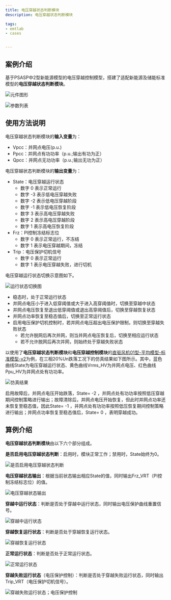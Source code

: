 ```yaml
---
title: 电压穿越状态判断模块
description: 电压穿越状态判断模块

tags:
- emtlab
- cases


---
```


## 案例介绍

基于PSASP中2型新能源模型的电压穿越控制模型，搭建了适配新能源及储能标准模型的**电压穿越状态判断模块**。  

![元件图形](./vrt_sd-stdm-graphic.png "元件图形")  


![参数列表](./vrt_sd-stdm-parameters.png "参数列表")  



## 使用方法说明

电压穿越状态判断模块的**输入变量**为：  
   + Vpcc：并网点电压(p.u.)  
   + Ppcc：并网点有功功率（p.u.;输出有功为正）  
   + Qpcc：并网点无功功率（p.u.;输出无功为正）  

电压穿越状态判断模块的**输出变量**为：  
   + State：电压穿越运行状态  
     + 数字  0 表示正常运行  
     + 数字 -3 表示低电压穿越失败  
     + 数字 -2 表示低电压穿越阶段  
     + 数字 -1 表示低电压恢复阶段  
     + 数字  3 表示高电压穿越失败  
     + 数字  2 表示高电压穿越阶段  
     + 数字  1 表示高电压恢复阶段
   + Frz：PI控制冻结标志位  
     + 数字 0 表示正常运行，不冻结  
     + 数字 1 表示电压穿越期间，冻结
   + Trip：电压保护切机信号  
     + 数字 0 表示正常运行  
     + 数字 1 表示电压穿越失败，进行切机  

电压穿越运行状态切换示意图如下。  

![运行状态切换图](./vrt_sd-stdm-state.png "运行状态切换图")  

   + 稳态时，处于正常运行状态  
   + 并网点电压小于进入低穿阈值或大于进入高穿阈值时，切换至穿越中状态  
   + 并网点电压恢复至退出低穿阈值或退出高穿阈值后，切换至穿越恢复状态  
   + 并网点功率恢复至稳态值后，切换至正常运行状态  
   + 启用电压保护切机控制时，若并网点电压超出电压保护限制，则切换至穿越失败状态  
     + 若允许脱网后再次并网，则当并网点电压恢复后，切换至相应运行状态  
     + 若不允许脱网后再次并网，则始终处于穿越失败状态  




以使用了**电压穿越状态判断模块**和**电压穿越控制模块**的[直驱风机01型-平均模型-标准模型-v2](../../20-wind-power-system/10-wtg_pmsg/10-wtg_pmsg_01/40-wtg_pmsg_01-fdm_avm-std-v2/index.md)为例，在三相20%Un跌落工况下的仿真结果如下图所示。其中，蓝色曲线State为电压穿越运行状态、黄色曲线Vrms_HV为并网点电压、红色曲线Ppu_HV为并网点处有功功率。  

![仿真结果](./vrt_sd-stdm-state-v-p.png "仿真结果")

启用故障后，并网点电压开始跌落，State= -2 ，并网点处有功功率按照低压穿越期间控制策略进行输出；故障清除后，并网点电压开始恢复，但此时并网点功率还未恢复至稳态值，因此State= -1 ，并网点处有功功率按照低压恢复期间控制策略进行输出；并网点功率恢复至稳态值后，State= 0 ，表明穿越成功。  

  
## 算例介绍

**电压穿越状态判断模块**由以下六个部分组成。  

**是否启用电压穿越状态判断**：启用时，模块正常工作；禁用时，State始终为0。  

![是否启用电压穿越状态判断](./vrt_sd-stdm-enable.png "是否启用电压穿越状态判断")


**电压穿越状态输出**：根据当前状态输出相应State的值，同时输出Frz_VRT（PI控制冻结标志位）的值。  

![电压穿越状态输出](./vrt_sd-stdm-output.png "电压穿越状态输出")


**穿越中运行状态**：判断是否处于穿越中运行状态，同时输出电压保护曲线重置信号。  

![穿越中运行状态](./vrt_sd-stdm-through.png "穿越中运行状态")

**穿越恢复运行状态**：判断是否处于穿越恢复运行状态。  

![穿越恢复运行状态](./vrt_sd-stdm-recovery.png "穿越恢复运行状态")

**正常运行状态**：判断是否处于正常运行状态。  

![正常运行状态](./vrt_sd-stdm-steady.png "正常运行状态")

**穿越失败运行状态**（电压保护控制）：判断是否处于穿越失败运行状态，同时输出Trip_VRT（电压保护切机信号）。  

![穿越失败运行状态；电压保护控制](./vrt_sd-stdm-fail.png "穿越失败运行状态；电压保护控制")  

